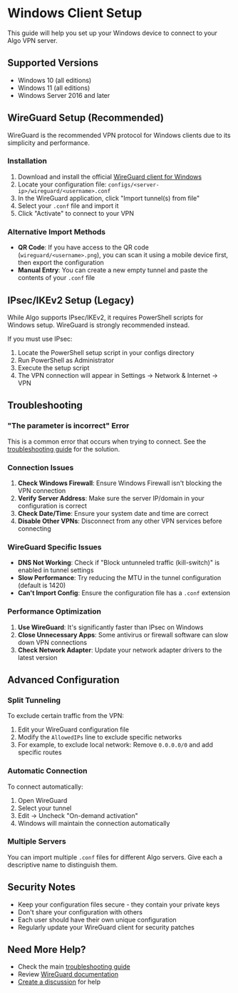 # Windows Client Setup

This guide will help you set up your Windows device to connect to your Algo VPN server.

## Supported Versions

- Windows 10 (all editions)
- Windows 11 (all editions)
- Windows Server 2016 and later

## WireGuard Setup (Recommended)

WireGuard is the recommended VPN protocol for Windows clients due to its simplicity and performance.

### Installation

1. Download and install the official [WireGuard client for Windows](https://www.wireguard.com/install/)
2. Locate your configuration file: `configs/<server-ip>/wireguard/<username>.conf`
3. In the WireGuard application, click "Import tunnel(s) from file"
4. Select your `.conf` file and import it
5. Click "Activate" to connect to your VPN

### Alternative Import Methods

- **QR Code**: If you have access to the QR code (`wireguard/<username>.png`), you can scan it using a mobile device first, then export the configuration
- **Manual Entry**: You can create a new empty tunnel and paste the contents of your `.conf` file

## IPsec/IKEv2 Setup (Legacy)

While Algo supports IPsec/IKEv2, it requires PowerShell scripts for Windows setup. WireGuard is strongly recommended instead.

If you must use IPsec:
1. Locate the PowerShell setup script in your configs directory
2. Run PowerShell as Administrator
3. Execute the setup script
4. The VPN connection will appear in Settings → Network & Internet → VPN

## Troubleshooting

### "The parameter is incorrect" Error

This is a common error that occurs when trying to connect. See the [troubleshooting guide](troubleshooting.md#windows-the-parameter-is-incorrect-error-when-connecting) for the solution.

### Connection Issues

1. **Check Windows Firewall**: Ensure Windows Firewall isn't blocking the VPN connection
2. **Verify Server Address**: Make sure the server IP/domain in your configuration is correct
3. **Check Date/Time**: Ensure your system date and time are correct
4. **Disable Other VPNs**: Disconnect from any other VPN services before connecting

### WireGuard Specific Issues

- **DNS Not Working**: Check if "Block untunneled traffic (kill-switch)" is enabled in tunnel settings
- **Slow Performance**: Try reducing the MTU in the tunnel configuration (default is 1420)
- **Can't Import Config**: Ensure the configuration file has a `.conf` extension

### Performance Optimization

1. **Use WireGuard**: It's significantly faster than IPsec on Windows
2. **Close Unnecessary Apps**: Some antivirus or firewall software can slow down VPN connections
3. **Check Network Adapter**: Update your network adapter drivers to the latest version

## Advanced Configuration

### Split Tunneling

To exclude certain traffic from the VPN:
1. Edit your WireGuard configuration file
2. Modify the `AllowedIPs` line to exclude specific networks
3. For example, to exclude local network: Remove `0.0.0.0/0` and add specific routes

### Automatic Connection

To connect automatically:
1. Open WireGuard
2. Select your tunnel
3. Edit → Uncheck "On-demand activation"
4. Windows will maintain the connection automatically

### Multiple Servers

You can import multiple `.conf` files for different Algo servers. Give each a descriptive name to distinguish them.

## Security Notes

- Keep your configuration files secure - they contain your private keys
- Don't share your configuration with others
- Each user should have their own unique configuration
- Regularly update your WireGuard client for security patches

## Need More Help?

- Check the main [troubleshooting guide](troubleshooting.md)
- Review [WireGuard documentation](https://www.wireguard.com/quickstart/)
- [Create a discussion](https://github.com/trailofbits/algo/discussions) for help
